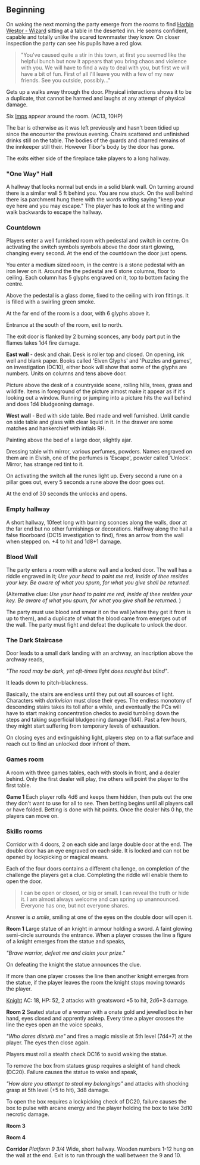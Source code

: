 ## Beginning

On waking the next morning the party emerge from the rooms to find [Harbin Westor - Wizard](https://www.dndbeyond.com/profile/DaviusIronfist/characters/39410284) sitting at a table in the deserted inn.  He seems confident, capable and totally unlike the scared townmaster they know.  On closer inspection the party can see his pupils have a red glow.

> "You've caused quite a stir in this town, at first you seemed like the helpful bunch but now it appears that you bring chaos and violence with you.  We will have to find a way to deal with you, but first we will have a bit of fun.  First of all I'll leave you with a few of my new friends.  See you outside, possibly..."

Gets up a walks away through the door.  Physical interactions shows it to be a duplicate, that cannot be harmed and laughs at any attempt of physical damage.

Six [Imps](https://www.dndbeyond.com/monsters/imp) appear around the room. (AC13, 10HP)

The bar is otherwise as it was left previously and hasn't been tidied up since the encounter the previous evening.  Chairs scattered and unfinished drinks still on the table.  The bodies of the guards and charred remains of the innkeeper still their.  However Tibor's body by the door has gone.

The exits either side of the fireplace take players to a long hallway.

### "One Way" Hall
A hallway that looks normal but ends in a solid  blank wall. On turning around there is a similar wall 5 ft behind you. You are now stuck. On the wall behind there isa parchment hung there with the words writing saying "keep your eye here and you may escape." The player has to look at the writing and walk backwards to escape the hallway.

### Countdown
Players enter a well furnished room with pedestal and switch in centre.  On activating the switch symbols symbols above the door start glowing, changing every second.  At the end of the countdown the door just opens.

You enter a medium sized room, in the centre is a stone pedestal with an iron lever on it.  Around the the pedestal are 6 stone columns, floor to ceiling. Each column has 5 glyphs engraved on it, top to bottom facing the centre.

Above the pedestal is a glass dome, fixed to the ceiling with iron fittings.  It is filled with a swirling green smoke.

At the far end of the room is a door, with 6 glyphs above it.

Entrance at the south of the room, exit to north.

The exit door is flanked by 2 burning sconces, any body part put in the flames takes 1d4 fire damage.

**East wall** - desk and chair.  Desk is roller top and closed.  On opening, ink well and blank paper.  Books called 'Elven Glyphs' and 'Puzzles and games', on investigation (DC10), either book will show that some of the glyphs are numbers.  Units on columns and tens above door.

Picture above the desk of a countryside scene, rolling hills, trees, grass and wildlife.  Items in foreground of the picture almost make it appear as if it's looking out a window.  Running or jumping into a picture hits the wall behind and does 1d4 bludgeoning damage.

**West wall** - Bed with side table.  Bed made and well furnished.  Unlit candle on side table and glass with clear liquid in it.  In the drawer are some matches and hankerchief with intials RH.

Painting above the bed of a large door, slightly ajar.

Dressing table with mirror, various perfumes, powders.  Names engraved on them are in Elvish, one of the perfumes is 'Escape', powder called 'Unlock'.  Mirror, has strange red tint to it.

On activating the switch all the runes light up.  Every second a rune on a pillar goes out, every 5 seconds a rune above the door goes out.

At the end of 30 seconds the unlocks and opens.

### Empty hallway
A short hallway, 10feet long with burning sconces along the walls, door at the far end but no other furnishings or decorations.  Halfway along the hall a false floorboard (DC15 investigation to find), fires an arrow from the wall when stepped on. +4 to hit and 1d8+1 damage.

### Blood Wall
The party enters a room with a stone wall and a locked door. The wall has a riddle engraved in it; *Use your head to paint me red, inside of thee resides your key. Be aware of what you spurn, for what you give shall be returned.*

(Alternative clue: *Use your head to paint me red, inside of thee resides your key. Be aware of what you spurn, for what you give shall be returned.* )

The party must use blood and smear it on the wall(where they get it from is up to them), and a duplicate of what the blood came from emerges out of the wall. The party must fight and defeat the duplicate to unlock the door.

### The Dark Staircase
Door leads to a small dark landing with an archway, an inscription above the archway reads,

*"The road may be dark, yet oft-times light does naught but blind"*.

It leads down to pitch-blackness.

Basically, the stairs are endless until they put out all sources of light. Characters with *darkvision* must close their eyes. The endless monotony of descending stairs takes its toll after a while, and eventually the PCs will have to start making concentration checks to avoid tumbling down the steps and taking superficial bludgeoning damage (1d4). Past a few hours, they might start suffering from temporary levels of exhaustion.

On closing eyes and extinguishing light, players step on to a flat surface and reach out to find an unlocked door infront of them.

### Games room
A room with three games tables, each with stools in front, and a dealer behind.  Only the first dealer will play, the others will point the player to the first table.

**Game 1**
Each player rolls 4d6 and keeps them hidden, then puts out the one they don't want to use for all to see.  Then betting begins until all players call or have folded.  Betting is done with hit points.  Once the dealer hits 0 hp, the players can move on.


### Skills rooms
Corridor with 4 doors, 2 on each side and large double door at the end.  The double door has an eye engraved on each side.  It is locked and can not be opened by lockpicking or magical means.

Each of the four doors contains a different challenge, on completion of the challenge the players get a clue.  Completing the riddle will enable them to open the door.

>I can be open or closed, or big or small.
>I can reveal the truth or hide it. 
>I am almost always welcome and can spring up unannounced.
>Everyone has one, but not everyone shares.

Answer is *a smile*, smiling at one of the eyes on the double door will open it.

**Room 1**
Large statue of an knight in armour holding a sword.  A faint glowing semi-circle surrounds the entrance.  When a player crosses the line a figure of a knight emerges from the statue and speaks,

*"Brave warrior, defeat me and claim your prize."*

On defeating the knight the statue announces the clue.

If more than one player crosses the line then another knight emerges from the statue, if the player leaves the room the knight stops moving towards the player.

[Knight](https://5thsrd.org/gamemaster_rules/monsters/knight/) AC: 18, HP: 52, 2 attacks with greatsword +5 to hit, 2d6+3 damage.

**Room 2**
Seated statue of a woman with a onate gold and jewelled box in her hand, eyes closed and apprently asleep.  Every time a player crosses the line the eyes open an the voice speaks,

*"Who dares disturb me"* and fires a magic missile at 5th level (7d4+7) at the player.  The eyes then close again.

Players must roll a stealth check DC16 to avoid waking the statue.

To remove the box from statues grasp requires a sleight of hand check (DC20).  Failure causes the statue to wake and speak,

*"How dare you attempt to steal my belongings"* and attacks with shocking grasp at 5th level (+5 to hit), 3d8 damage.

To open the box requires a lockpicking check of DC20, failure causes the box to pulse with arcane energy and the player holding the box to take 3d10 necrotic damage.

**Room 3**


**Room 4**


**Corridor**
*Platform 9 3/4*  Wide, short hallway. Wooden numbers 1-12 hung on the wall at the end.  Exit is to run through the wall between the 9 and 10.